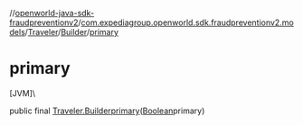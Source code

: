 //[openworld-java-sdk-fraudpreventionv2](../../../../index.md)/[com.expediagroup.openworld.sdk.fraudpreventionv2.models](../../index.md)/[Traveler](../index.md)/[Builder](index.md)/[primary](primary.md)

# primary

[JVM]\

public final [Traveler.Builder](index.md)[primary](primary.md)([Boolean](https://docs.oracle.com/javase/8/docs/api/java/lang/Boolean.html)primary)

